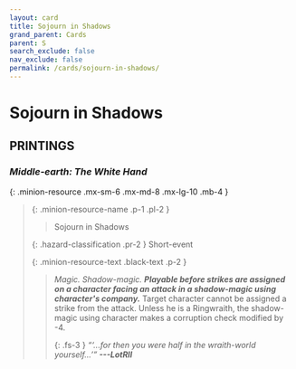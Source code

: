 ```yaml
---
layout: card
title: Sojourn in Shadows
grand_parent: Cards
parent: S
search_exclude: false
nav_exclude: false
permalink: /cards/sojourn-in-shadows/
---
```


# Sojourn in Shadows


## PRINTINGS


### _Middle-earth: The White Hand_

{: .minion-resource .mx-sm-6 .mx-md-8 .mx-lg-10 .mb-4 }
> {: .minion-resource-name .p-1 .pl-2 }
> > <div class="hazard-mp"></div>
> > <div class="card-name">Sojourn in Shadows</div>
>
> {: .hazard-classification .pr-2 }
> Short-event
>
> {: .minion-resource-text .black-text .p-2 }
> > _Magic._ _Shadow-magic._ ***Playable before strikes are assigned on a character facing an attack in a shadow-magic using character's company.*** Target character cannot be assigned a strike from the attack. Unless he is a Ringwraith, the shadow-magic using character makes a corruption check modified by -4. 
> > 
> > {: .fs-3 } 
> > _“‘...for then you were half in the wraith-world yourself...’”_ ***---&#65279;LotRII*** 
> 
